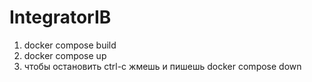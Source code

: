 # IntegratorIB
1) docker compose build
2) docker compose up
3) чтобы остановить ctrl-c жмешь и пишешь docker compose down
